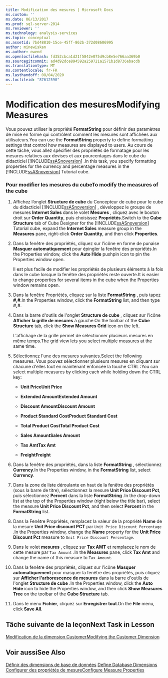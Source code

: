 ```yaml
---
title: Modification des mesures | Microsoft Docs
ms.custom: ''
ms.date: 06/13/2017
ms.prod: sql-server-2014
ms.reviewer: ''
ms.technology: analysis-services
ms.topic: conceptual
ms.assetid: 7bd48810-15ce-45ff-862b-372d08606995
author: minewiskan
ms.author: owend
ms.openlocfilehash: fd352cbca1d21f5842e075d9cb8e5e766aa369b0
ms.sourcegitcommit: ad4d92dce894592a259721a1571b1d8736abacdb
ms.translationtype: MT
ms.contentlocale: fr-FR
ms.lasthandoff: 08/04/2020
ms.locfileid: "87612590"
---
```

# <a name="modifying-measures"></a><span data-ttu-id="10708-102">Modification des mesures</span><span class="sxs-lookup"><span data-stu-id="10708-102">Modifying Measures</span></span>
  <span data-ttu-id="10708-103">Vous pouvez utiliser la propriété **FormatString** pour définir des paramètres de mise en forme qui contrôlent comment les mesures sont affichées aux utilisateurs.</span><span class="sxs-lookup"><span data-stu-id="10708-103">You can use the **FormatString** property to define formatting settings that control how measures are displayed to users.</span></span> <span data-ttu-id="10708-104">Au cours de cette tâche, vous allez spécifier des propriétés de formatage pour les mesures relatives aux devises et aux pourcentages dans le cube du didacticiel [!INCLUDE[ssASnoversion](../includes/ssasnoversion-md.md)] .</span><span class="sxs-lookup"><span data-stu-id="10708-104">In this task, you specify formatting properties for the currency and percentage measures in the [!INCLUDE[ssASnoversion](../includes/ssasnoversion-md.md)] Tutorial cube.</span></span>  
  
### <a name="to-modify-the-measures-of-the-cube"></a><span data-ttu-id="10708-105">Pour modifier les mesures du cube</span><span class="sxs-lookup"><span data-stu-id="10708-105">To modify the measures of the cube</span></span>  
  
1.  <span data-ttu-id="10708-106">Affichez l’onglet **Structure de cube** du Concepteur de cube pour le cube du didacticiel [!INCLUDE[ssASnoversion](../includes/ssasnoversion-md.md)] , développez le groupe de mesures **Internet Sales** dans le volet **Mesures** , cliquez avec le bouton droit sur **Order Quantity**, puis choisissez **Propriétés**.</span><span class="sxs-lookup"><span data-stu-id="10708-106">Switch to the **Cube Structure** tab of Cube Designer for the [!INCLUDE[ssASnoversion](../includes/ssasnoversion-md.md)] Tutorial cube, expand the **Internet Sales** measure group in the **Measures** pane, right-click **Order Quantity**, and then click **Properties**.</span></span>  
  
2.  <span data-ttu-id="10708-107">Dans la fenêtre des propriétés, cliquez sur l'icône en forme de punaise **Masquer automatiquement** pour épingler la fenêtre des propriétés.</span><span class="sxs-lookup"><span data-stu-id="10708-107">In the Properties window, click the **Auto Hide** pushpin icon to pin the Properties window open.</span></span>  
  
     <span data-ttu-id="10708-108">Il est plus facile de modifier les propriétés de plusieurs éléments à la fois dans le cube lorsque la fenêtre des propriétés reste ouverte.</span><span class="sxs-lookup"><span data-stu-id="10708-108">It is easier to change properties for several items in the cube when the Properties window remains open.</span></span>  
  
3.  <span data-ttu-id="10708-109">Dans la fenêtre Propriétés, cliquez sur la liste **FormatString** , puis tapez **#,#**.</span><span class="sxs-lookup"><span data-stu-id="10708-109">In the Properties window, click the **FormatString** list, and then type **#,#**.</span></span>  
  
4.  <span data-ttu-id="10708-110">Dans la barre d'outils de l'onglet **Structure de cube** , cliquez sur l'icône **Afficher la grille de mesures** à gauche.</span><span class="sxs-lookup"><span data-stu-id="10708-110">On the toolbar of the **Cube Structure** tab, click the **Show Measures Grid** icon on the left.</span></span>  
  
     <span data-ttu-id="10708-111">L'affichage de la grille permet de sélectionner plusieurs mesures en même temps.</span><span class="sxs-lookup"><span data-stu-id="10708-111">The grid view lets you select multiple measures at the same time.</span></span>  
  
5.  <span data-ttu-id="10708-112">Sélectionnez l'une des mesures suivantes.</span><span class="sxs-lookup"><span data-stu-id="10708-112">Select the following measures.</span></span> <span data-ttu-id="10708-113">Vous pouvez sélectionner plusieurs mesures en cliquant sur chacune d'elles tout en maintenant enfoncée la touche CTRL :</span><span class="sxs-lookup"><span data-stu-id="10708-113">You can select multiple measures by clicking each while holding down the CTRL key:</span></span>  
  
    -   <span data-ttu-id="10708-114">**Unit Price**</span><span class="sxs-lookup"><span data-stu-id="10708-114">**Unit Price**</span></span>  
  
    -   <span data-ttu-id="10708-115">**Extended Amount**</span><span class="sxs-lookup"><span data-stu-id="10708-115">**Extended Amount**</span></span>  
  
    -   <span data-ttu-id="10708-116">**Discount Amount**</span><span class="sxs-lookup"><span data-stu-id="10708-116">**Discount Amount**</span></span>  
  
    -   <span data-ttu-id="10708-117">**Product Standard Cost**</span><span class="sxs-lookup"><span data-stu-id="10708-117">**Product Standard Cost**</span></span>  
  
    -   <span data-ttu-id="10708-118">**Total Product Cost**</span><span class="sxs-lookup"><span data-stu-id="10708-118">**Total Product Cost**</span></span>  
  
    -   <span data-ttu-id="10708-119">**Sales Amount**</span><span class="sxs-lookup"><span data-stu-id="10708-119">**Sales Amount**</span></span>  
  
    -   <span data-ttu-id="10708-120">**Tax Amt**</span><span class="sxs-lookup"><span data-stu-id="10708-120">**Tax Amt**</span></span>  
  
    -   <span data-ttu-id="10708-121">**Freight**</span><span class="sxs-lookup"><span data-stu-id="10708-121">**Freight**</span></span>  
  
6.  <span data-ttu-id="10708-122">Dans la fenêtre des propriétés, dans la liste **FormatString** , sélectionnez **Currency**.</span><span class="sxs-lookup"><span data-stu-id="10708-122">In the Properties window, in the **FormatString** list, select **Currency**.</span></span>  
  
7.  <span data-ttu-id="10708-123">Dans la zone de liste déroulante en haut de la fenêtre des propriétés (sous la barre de titre), sélectionnez la mesure **Unit Price Discount Pct**, puis sélectionnez **Percent** dans la liste **FormatString** .</span><span class="sxs-lookup"><span data-stu-id="10708-123">In the drop-down list at the top of the Properties window (right below the title bar), select the measure **Unit Price Discount Pct**, and then select **Percent** in the **FormatString** list.</span></span>  
  
8.  <span data-ttu-id="10708-124">Dans la Fenêtre Propriétés, remplacez la valeur de la propriété **Name** de la mesure **Unit Price discount PCT** par `Unit Price Discount Percentage` .</span><span class="sxs-lookup"><span data-stu-id="10708-124">In the Properties window, change the **Name** property for the **Unit Price Discount Pct** measure to `Unit Price Discount Percentage`.</span></span>  
  
9. <span data-ttu-id="10708-125">Dans le volet **mesures** , cliquez sur **Tax AMT** et remplacez le nom de cette mesure par `Tax Amount` .</span><span class="sxs-lookup"><span data-stu-id="10708-125">In the **Measures** pane, click **Tax Amt** and change the name of this measure to `Tax Amount`.</span></span>  
  
10. <span data-ttu-id="10708-126">Dans la fenêtre des propriétés, cliquez sur l'icône **Masquer automatiquement** pour masquer la fenêtre des propriétés, puis cliquez sur **Afficher l'arborescence de mesures** dans la barre d'outils de l'onglet **Structure de cube** .</span><span class="sxs-lookup"><span data-stu-id="10708-126">In the Properties window, click the **Auto Hide** icon to hide the Properties window, and then click **Show Measures Tree** on the toolbar of the **Cube Structure** tab.</span></span>  
  
11. <span data-ttu-id="10708-127">Dans le menu **Fichier**, cliquez sur **Enregistrer tout**.</span><span class="sxs-lookup"><span data-stu-id="10708-127">On the **File** menu, click **Save All**.</span></span>  
  
## <a name="next-task-in-lesson"></a><span data-ttu-id="10708-128">Tâche suivante de la leçon</span><span class="sxs-lookup"><span data-stu-id="10708-128">Next Task in Lesson</span></span>  
 [<span data-ttu-id="10708-129">Modification de la dimension Customer</span><span class="sxs-lookup"><span data-stu-id="10708-129">Modifying the Customer Dimension</span></span>](lesson-3-2-modifying-the-customer-dimension.md)  
  
## <a name="see-also"></a><span data-ttu-id="10708-130">Voir aussi</span><span class="sxs-lookup"><span data-stu-id="10708-130">See Also</span></span>  
 <span data-ttu-id="10708-131">[Définir des dimensions de base de données](multidimensional-models/define-database-dimensions.md) </span><span class="sxs-lookup"><span data-stu-id="10708-131">[Define Database Dimensions](multidimensional-models/define-database-dimensions.md) </span></span>  
 [<span data-ttu-id="10708-132">Configurer des propriétés de mesure</span><span class="sxs-lookup"><span data-stu-id="10708-132">Configure Measure Properties</span></span>](multidimensional-models/configure-measure-properties.md)  
  
  
